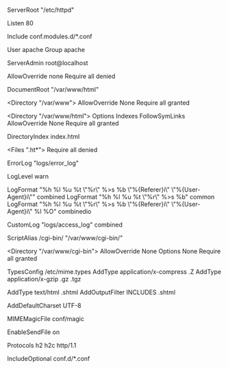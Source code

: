 ServerRoot "/etc/httpd"

Listen 80

Include conf.modules.d/*.conf

User apache
Group apache

ServerAdmin root@localhost

<Directory />
AllowOverride none
Require all denied
</Directory>

DocumentRoot "/var/www/html"

<Directory "/var/www">
AllowOverride None
Require all granted
</Directory>

<Directory "/var/www/html">
Options Indexes FollowSymLinks
AllowOverride None
Require all granted
</Directory>

<IfModule dir_module>
DirectoryIndex index.html
</IfModule>

<Files ".ht*">
Require all denied
</Files>

ErrorLog "logs/error_log"

LogLevel warn

<IfModule log_config_module>
LogFormat "%h %l %u %t \"%r\" %>s %b \"%{Referer}i\" \"%{User-Agent}i\"" combined
LogFormat "%h %l %u %t \"%r\" %>s %b" common

<IfModule logio_module>
LogFormat "%h %l %u %t \"%r\" %>s %b \"%{Referer}i\" \"%{User-Agent}i\" %l %O" combinedio
</IfModule>

CustomLog "logs/access_log" combined
</IfModule>

<IfModule alias_module>
ScriptAlias /cgi-bin/ "/var/www/cgi-bin/"
</IfModule>

<Directory "/var/www/cgi-bin">
AllowOverride None
Options None
Require all granted
</Directory>

<IfModule mime_module>
TypesConfig /etc/mime.types
AddType application/x-compress .Z
AddType application/x-gzip .gz .tgz

AddType text/html .shtml
AddOutputFilter INCLUDES .shtml
</IfModule>

AddDefaultCharset UTF-8

<IfModule mime_magic_module>
MIMEMagicFile conf/magic
</IfModule>

EnableSendFile on

<IfModule mod_http2.c>
Protocols h2 h2c http/1.1
</IfModule>

IncludeOptional conf.d/*.conf

